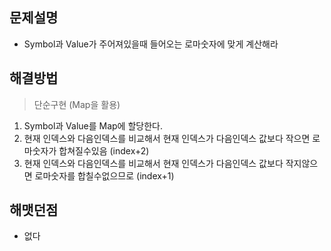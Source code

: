 ## 문제설명
- Symbol과 Value가 주어져있을때 들어오는 로마숫자에 맞게 계산해라

## 해결방법
> 단순구현 (Map을 활용)
1. Symbol과 Value를 Map에 할당한다.
2. 현재 인덱스와 다음인덱스를 비교해서 현재 인덱스가 다음인덱스 값보다 작으면 로마숫자가 합쳐질수있음 (index+2)
3. 현재 인덱스와 다음인덱스를 비교해서 현재 인덱스가 다음인덱스 값보다 작지않으면 로마숫자를 합칠수없으므로 (index+1)

## 해맷던점
- 없다
